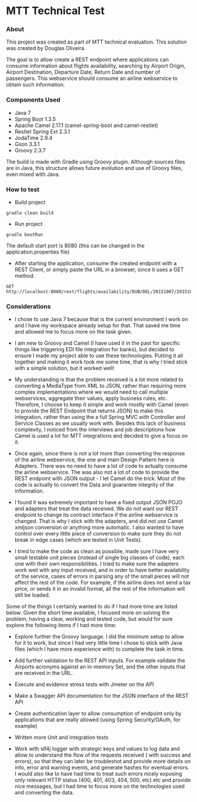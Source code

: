 # MTT Technical Test

### About

This project was created as part of MTT technical evaluation. This solution was created by Douglas Oliveira.

The goal is to allow create a REST endpoint where applications can consume information about flights availability, searching by Airport Origin, Airport Destination, Departure Date, Return Date and number of passengers. This webservice should consume an airline webservice to obtain such information.

### Components Used
- Java 7
- Spring Boot 1.3.5
- Apache Camel 2.17.1 (camel-spring-boot and camel-restlet)
- Restlet Spring Ext 2.3.1
- JodaTime 2.9.4
- Gson 3.3.1
- Groovy 2.3.7

The build is made with Gradle using Groovy plugin. Although sources files are in Java, this structure allows future evolution and use of Groovy files, even mixed with Java.

### How to test
- Build project
```
gradle clean build
```

- Run project
```
gradle bootRun
```

The default start port is 8080 (this can be changed in the application.properties file)

- After starting the application, consume the created endpoint with a REST Client, or simply paste the URL in a browser, since it uses a GET method.
```
GET http://localhost:8080/rest/flights/availability/DUB/DEL/20151007/20151020/2
```


### Considerations

- I chose to use Java 7 because that is the current environment I work on and I have my workspace already setup for that. That saved me time and allowed me to focus more on the task given.

- I am new to Groovy and Camel (I have used it in the past for specific things like triggering EDI file integration for banks), but decided to ensure I made my project able to use these technologies. Putting it all together and making it work took me some time, that is why I tried stick with a simple solution, but it worked well!

- My understanding is that the problem received is a lot more related to converting a MediaType from XML to JSON, rather than requiring more complex implementations where we would need to call multiple webservices, aggregate their values, apply business rules, etc.
Therefore, I choose to keep it simple and work mostly with Camel (even to provide the REST Endpoint that returns JSON) to make this integration, rather than using the a full Spring MVC with Controller and Service Classes as we usually work with.  Besides this lack of business complexity, I noticed from the interviews and job descriptions how Camel is used a lot for MTT integrations and decided to give a focus on it.

- Once again, since there is not a lot more than converting the response of the airline webservice, the one and main Design Pattern here is Adapters. There was no need to have a lot of code to actually consume the airline webservice. The was also not a lot of code to provide the REST endpoint with JSON output - I let Camel do the trick. Most of the code is actually to convert the Data and guarantee integrity of the information.

- I found it was extremely important to have a fixed output JSON POJO and adapters that treat the data received. We do not want our REST endpoint to change its contract interface if the airline webservice is changed. That is why I stick with the adapters, and did not use Camel xmljson conversion or anything more automatic. I also wanted to have control over every little piece of conversion to make sure they do not break in edge cases (which are tested in Unit Tests).

- I tried to make the code as clean as possible, made sure I have very small testable unit pieces (instead of single big classes of code), each one with their own responsibilities.  I tried to make sure the adapters work well with any input received, and in order to have better availability of the service, cases of errors in parsing any of the small pieces will not affect the rest of the code. For example, if the airline does not send a tax price, or sends it in an invalid format, all the rest of the information will still be loaded.

Some of the things I certainly wanted to do if I had more time are listed below. Given the short time available, I focused more on solving the problem, having a clear, working and tested code, but would for sure explore the following items if I had more time:

- Explore further the Groovy language. I did the minimum setup to allow for it to work, but since I had very little time I chose to stick with Java files (which I have more experience with) to complete the task in time.

- Add further validation to the REST API inputs. For example validate the Airports acronyms against an in-memory Set, and the other inputs that are received in the URL. 

- Execute and evidence stress tests with Jmeter on the API

- Make a Swagger API documentation for the JSON interface of the REST API

- Create authentication layer to allow consumption of endpoint only by applications that are really allowed (using Spring Security/OAuth, for example)

- Written more Unit and integration tests

- Work with slf4j logger with strategic keys and values to log data and allow to understand the flow of the requests received ( with success and errors), so that they can later be troubleshot and provide more details on info, error and warning events, and generate hashes for eventual errors. I would also like to have had time to treat such errors nicely exposing only relevant HTTP status (400, 401, 403, 404, 500, etc) etc and provide nice messages, but I had time to focus more on the technologies used and converting the data.
